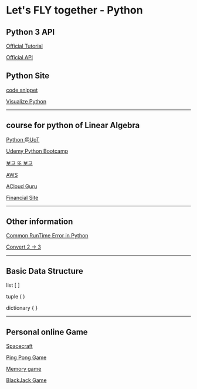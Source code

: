 # Let's FLY together - Python


## Python 3 API

[Official Tutorial](https://docs.python.org/3/tutorial/index.html)

[Official API](https://docs.python.org/3/library/index.html)


## Python Site 

[code snippet](http://www.codeskulptor.org/)

[Visualize Python](http://pythontutor.com/visualize.html)

---

## course for python of Linear Algebra

[Python @UoT](https://www.coursera.org/learn/learn-to-program/)

[Udemy Python Bootcamp](https://www.udemy.com/complete-python-bootcamp/)

[보고 또 보고](http://www.bogotobogo.com/python/)

[AWS](https://linuxacademy.com/)

[ACloud Guru](https://acloud.guru/)

[Financial Site](https://www.quantopian.com/)

---

## Other information

[Common RunTime Error in Python](http://inventwithpython.com/blog/2012/07/09/16-common-python-runtime-errors/)

[Convert 2 -> 3](http://www.diveinto.org/python3/porting-code-to-python-3-with-2to3.html)

---

## Basic Data Structure
list     [  ]

tuple  ( )

dictionary { } 

---

## Personal online Game

[Spacecraft](http://www.codeskulptor.org/#user27_psQA3GeOOR_44.py)

[Ping Pong Game](http://www.codeskulptor.org/#user23_BLljr3PIQN_26.py)

[Memory game](http://www.codeskulptor.org/#user24_91VPQcGrjW_0.py)

[BlackJack Game](http://www.codeskulptor.org/#user25_fYXGjqJV0U_42.py)


